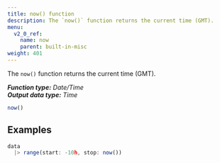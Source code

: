 ```yaml
---
title: now() function
description: The `now()` function returns the current time (GMT).
menu:
  v2_0_ref:
    name: now
    parent: built-in-misc
weight: 401
---
```


The `now()` function returns the current time (GMT).

_**Function type:** Date/Time_  
_**Output data type:** Time_

```js
now()
```

## Examples
```js
data
  |> range(start: -10h, stop: now())
```
